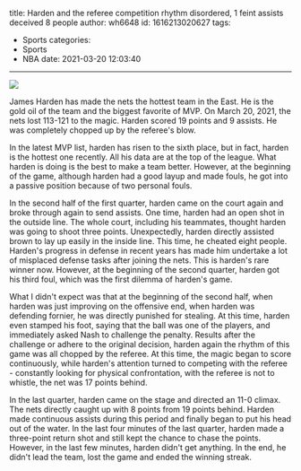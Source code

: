 title: Harden and the referee competition rhythm disordered, 1 feint assists deceived 8 people
author: wh6648
id: 1616213020627
tags: 
- Sports
categories: 
- Sports
- NBA
date: 2021-03-20 12:03:40
---
![](https://p7.itc.cn/images01/20210320/4367431727b44c10b13a24fcbb02977f.jpeg)


James Harden has made the nets the hottest team in the East. He is the gold oil of the team and the biggest favorite of MVP. On March 20, 2021, the nets lost 113-121 to the magic. Harden scored 19 points and 9 assists. He was completely chopped up by the referee's blow.

In the latest MVP list, harden has risen to the sixth place, but in fact, harden is the hottest one recently. All his data are at the top of the league. What harden is doing is the best to make a team better. However, at the beginning of the game, although harden had a good layup and made fouls, he got into a passive position because of two personal fouls.

In the second half of the first quarter, harden came on the court again and broke through again to send assists. One time, harden had an open shot in the outside line. The whole court, including his teammates, thought harden was going to shoot three points. Unexpectedly, harden directly assisted brown to lay up easily in the inside line. This time, he cheated eight people. Harden's progress in defense in recent years has made him undertake a lot of misplaced defense tasks after joining the nets. This is harden's rare winner now. However, at the beginning of the second quarter, harden got his third foul, which was the first dilemma of harden's game.

What I didn't expect was that at the beginning of the second half, when harden was just improving on the offensive end, when harden was defending fornier, he was directly punished for stealing. At this time, harden even stamped his foot, saying that the ball was one of the players, and immediately asked Nash to challenge the penalty. Results after the challenge or adhere to the original decision, harden again the rhythm of this game was all chopped by the referee. At this time, the magic began to score continuously, while harden's attention turned to competing with the referee - constantly looking for physical confrontation, with the referee is not to whistle, the net was 17 points behind.

In the last quarter, harden came on the stage and directed an 11-0 climax. The nets directly caught up with 8 points from 19 points behind. Harden made continuous assists during this period and finally began to put his head out of the water. In the last four minutes of the last quarter, harden made a three-point return shot and still kept the chance to chase the points. However, in the last few minutes, harden didn't get anything. In the end, he didn't lead the team, lost the game and ended the winning streak.

